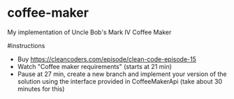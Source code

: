 # coffee-maker
My implementation of Uncle Bob's Mark IV Coffee Maker

#instructions
- Buy https://cleancoders.com/episode/clean-code-episode-15 
- Watch "Coffee maker requirements" (starts at 21 min)
- Pause at 27 min, create a new branch and implement your version of the solution using the interface provided in CoffeeMakerApi (take about 30 minutes for this)